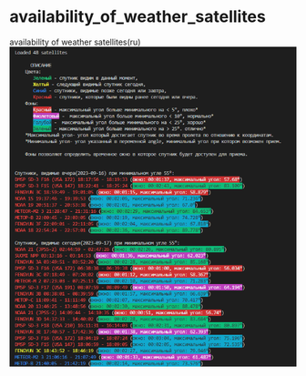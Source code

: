 # availability_of_weather_satellites
availability of weather satellites(ru)
![Пользовательский интерфейс](interface.png)
